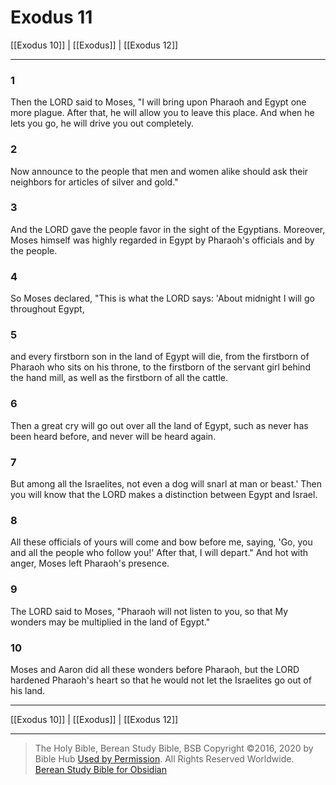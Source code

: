# Exodus 11

[[Exodus 10]] | [[Exodus]] | [[Exodus 12]]

---

### 1
Then the LORD said to Moses, "I will bring upon Pharaoh and Egypt one more plague. After that, he will allow you to leave this place. And when he lets you go, he will drive you out completely.

### 2
Now announce to the people that men and women alike should ask their neighbors for articles of silver and gold."

### 3
And the LORD gave the people favor in the sight of the Egyptians. Moreover, Moses himself was highly regarded in Egypt by Pharaoh's officials and by the people.

### 4
So Moses declared, "This is what the LORD says: 'About midnight I will go throughout Egypt,

### 5
and every firstborn son in the land of Egypt will die, from the firstborn of Pharaoh who sits on his throne, to the firstborn of the servant girl behind the hand mill, as well as the firstborn of all the cattle.

### 6
Then a great cry will go out over all the land of Egypt, such as never has been heard before, and never will be heard again.

### 7
But among all the Israelites, not even a dog will snarl at man or beast.' Then you will know that the LORD makes a distinction between Egypt and Israel.

### 8
All these officials of yours will come and bow before me, saying, 'Go, you and all the people who follow you!' After that, I will depart." And hot with anger, Moses left Pharaoh's presence.

### 9
The LORD said to Moses, "Pharaoh will not listen to you, so that My wonders may be multiplied in the land of Egypt."

### 10
Moses and Aaron did all these wonders before Pharaoh, but the LORD hardened Pharaoh's heart so that he would not let the Israelites go out of his land.

---

[[Exodus 10]] | [[Exodus]] | [[Exodus 12]]

---

> The Holy Bible, Berean Study Bible, BSB
> Copyright &copy;2016, 2020 by Bible Hub
> [Used by Permission](https://berean.bible/terms.htm). All Rights Reserved Worldwide.
> [Berean Study Bible for Obsidian](https://github.com/gapmiss/berean-study-bible-for-obsidian)</small>

